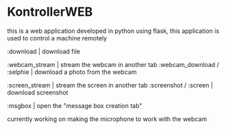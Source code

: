 # KontrollerWEB
this is a web application developed in python using flask, this application is used to control a machine remotely


:download <filename>          | download file

:webcam_stream                | stream the webcam in another tab
:webcam_download / :selphie   | download a photo from the webcam

:screen_stream                | stream the screen in another tab
:screenshot / :screen         | download screenshot

:msgbox                       | open the "message box creation tab"

currently working on making the microphone to work with the webcam
